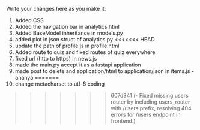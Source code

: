 Write your changes here as you make it:

1. Added CSS
2. Added the navigation bar in analytics.html
3. Added BaseModel inheritance in models.py
4. added plot in json struct of analytics.py
<<<<<<< HEAD
5. update the path of profile.js in profile.html
6. Added route to quiz and fixed routes of quiz everywhere
7. fixed url (http to https) in news.js
8. made the main.py accept it as a fastapi application
9. made post to delete and application/html to application/json in items.js - ananya
=======
5. change metacharset to utf-8 coding 
>>>>>>> 607d341 (- Fixed missing users router by including users_router with /users prefix, resolving 404 errors for /users endpoint in frontend.)
